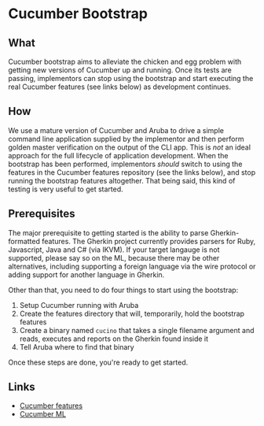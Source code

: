 # Cucumber Bootstrap

## What

Cucumber bootstrap aims to alleviate the chicken and egg problem with
getting new versions of Cucumber up and running. Once its tests are
passing, implementors can stop using the bootstrap and start executing
the real Cucumber features (see links below) as development continues.

## How

We use a mature version of Cucumber and Aruba to drive a simple command
line application supplied by the implementor and then perform golden
master verification on the output of the CLI app. This is *not* an ideal
approach for the full lifecycle of application development. When the
bootstrap has been performed, implementors *should* switch to using the
features in the Cucumber features repository (see the links below), and
stop running the bootstrap features altogether. That being said, this
kind of testing is very useful to get started.

## Prerequisites

The major prerequisite to getting started is the ability to parse
Gherkin-formatted features. The Gherkin project currently provides
parsers for Ruby, Javascript, Java and C# (via IKVM). If your target
langauge is not supported, please say so on the ML, because there may be
other alternatives, including supporting a foreign language via the wire
protocol or adding support for another language in Gherkin.

Other than that, you need to do four things to start using the
bootstrap:

1. Setup Cucumber running with Aruba
2. Create the features directory that will, temporarily, hold the
   bootstrap features
3. Create a binary named `cucino` that takes a single filename argument
   and reads, executes and reports on the Gherkin found inside it
4. Tell Aruba where to find that binary

Once these steps are done, you're ready to get started.

## Links

* [Cucumber features](https://github.com/cucumber/cucumber-features)
* [Cucumber ML](https://groups.google.com/forum/#!forum/cukes)
